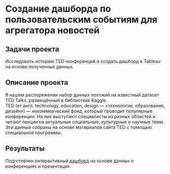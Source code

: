 # Создание дашборда по пользовательским событиям для агрегатора новостей

## Задачи проекта
Исследовать историю TED-конференций и создать дашборд в Tableau на основе полученных данных.

## Описание проекта 
В нашем распоряжении набор данных похожий на известный датасет TED Talks, размещённый в библиотеке Kaggle.\
TED (от англ. technology, education, design — «технологии, образование, дизайн») — некоммерческий фонд, который проводит популярные конференции. 
На них выступают специалисты из разных областей и читают лекции на актуальные социальные, культурные и научные темы.\
Эти данные собраны на основе материалов сайта TED с помощью специальной программы.

## Результаты 
Подготовлен интерактивный [дашборд](https://public.tableau.com/app/profile/nata.soroka/viz/TED_17072257175820/sheet14_1) на основе данных о конференциях и презентация.


